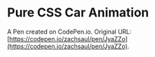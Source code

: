 # Pure CSS Car Animation

A Pen created on CodePen.io. Original URL: [https://codepen.io/zachsaul/pen/JyaZZo](https://codepen.io/zachsaul/pen/JyaZZo).

